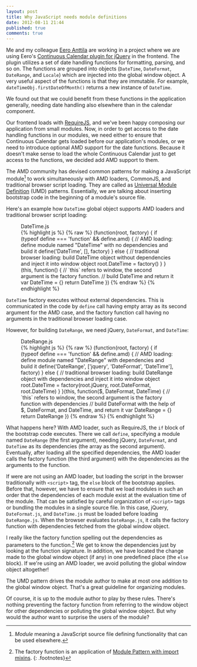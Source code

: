 ```yaml
---
layout: post
title: Why JavaScript needs module definitions
date: 2012-08-11 21:44
published: true
comments: true
---
```


Me and my colleague [Eero Anttila](https://twitter.com/eeroan) are working in a project where we are using Eero's [Continuous Calendar plugin for jQuery](https://github.com/reaktor/jquery-continuous-calendar) in the frontend. The plugin utilizes a set of date handling functions for formatting, parsing, and so on. The functions are grouped into objects (`DateTime`, `DateFormat`, `DateRange`, and `Locale`) which are injected into the global window object. A very useful aspect of the functions is that they are immutable. For example, `dateTimeObj.firstDateOfMonth()` returns a new instance of `DateTime`.

We found out that we could benefit from these functions in the application generally, needing date handling also elsewhere than in the calendar component.

Our frontend loads with [RequireJS](http://requirejs.org/), and we've been happy composing our application from small modules. Now, in order to get access to the date handling functions in our modules, we need either to ensure that Continuous Calendar gets loaded before our application's modules, or we need to introduce optional AMD support for the date functions. Because it doesn't make sense to load the whole Continuous Calendar just to get access to the functions, we decided add AMD support to them.

The AMD community has devised common patterns for making a JavaScript module[^1] to work simultaneously with AMD loaders, CommonJS, and traditional browser script loading. They are called as [Universal Module Definition](https://github.com/umdjs/umd) (UMD) patterns. Essentially, we are talking about inserting bootstrap code in the beginning of a module's source file.

Here's an example how `DateTime` global object supports AMD loaders and traditional browser script loading:

<figure>
<figcaption>DateTime.js</figcaption>
{% highlight js %}
{% raw %}
(function(root, factory) {
  if (typeof define === 'function' && define.amd) {
    // AMD loading: define module named "DateTime" with no dependencies and build it
    define('DateTime', [], factory)
  } else {
    // traditional browser loading: build DateTime object without dependencies and inject it into window object
    root.DateTime = factory()
  }
}(this, function() {  // `this` refers to window, the second argument is the factory function.
  // build DateTime and return it
  var DateTime = {}
  return DateTime
})
{% endraw %}
{% endhighlight %}
</figure>

`DateTime` factory executes without external dependencies. This is communicated in the code by `define` call having empty array as its second argument for the AMD case, and the factory function call having no arguments in the traditional browser loading case.

However, for building `DateRange`, we need jQuery, `DateFormat`, and `DateTime`:

<figure>
<figcaption>DateRange.js</figcaption>
{% highlight js %}
{% raw %}
(function(root, factory) {
  if (typeof define === 'function' && define.amd) {
    // AMD loading: define module named "DateRange" with dependencies and build it
    define('DateRange', ['jquery', 'DateFormat', 'DateTime'], factory)
  } else {
    // traditional browser loading: build DateRange object with dependencies and inject it into window object
    root.DateTime = factory(root.jQuery, root.DateFormat, root.DateTime)
  }
}(this, function($, DateFormat, DateTime) {  // `this` refers to window, the second argument is the factory function with dependencies
  // build DateFormat with the help of $, DateFormat, and DateTime, and return it
  var DateRange = {}
  return DateRange
})
{% endraw %}
{% endhighlight %}
</figure>

What happens here? With AMD loader, such as RequireJS, the `if` block of the bootstrap code executes. There we call `define`, specifying a module named `DateRange` (the first argument), needing jQuery, `DateFormat`, and `DateTime` as its dependencies (the array as the second argument). Eventually, after loading all the specified dependencies, the AMD loader calls the factory function (the third argument) with the dependencies as the arguments to the function.

If were are not using an AMD loader, but loading the script in the browser traditionally with `<script>` tag, the `else` block of the bootstrap applies. Before that, however, we have to ensure that we load modules in such an order that the dependencies of each module exist at the evaluation time of the module. That can be satisfied by careful organization of `<script>` tags or bundling the modules in a single source file. In this case, jQuery, `DateFormat.js`, and `DateTime.js` must be loaded before loading `DateRange.js`. When the browser evaluates `DateRange.js`, it calls the factory function with dependencies fetched from the global window object.

I really like the factory function spelling out the dependencies as parameters to the function.[^2] We get to know the dependencies just by looking at the function signature. In addition, we have located the change made to the global window object (if any) in one predefined place (the `else` block). If we're using an AMD loader, we avoid polluting the global window object altogether!

The UMD pattern drives the module author to make at most one addition to the global window object. That's a great guideline for organizing modules.

Of course, it is up to the module author to play by these rules. There's nothing preventing the factory function from referring to the window object for other dependencies or polluting the global window object. But why would the author want to surprise the users of the module?

[^1]: _Module_ meaning a JavaScript source file defining functionality that can be used elsewhere.
[^2]: The factory function is an application of [Module Pattern with import mixins](http://addyosmani.com/resources/essentialjsdesignpatterns/book/#modulepatternjavascript).
{: .footnotes}
